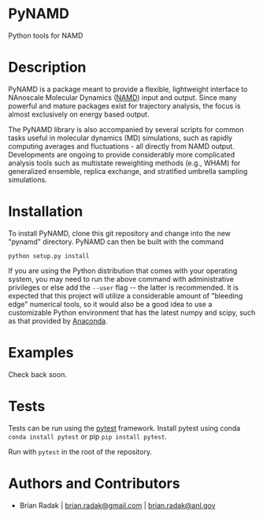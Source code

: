 PyNAMD
======

Python tools for NAMD

Description
===========

PyNAMD is a package meant to provide a flexible, lightweight interface to NAnoscale Molecular Dynamics ([NAMD](http://www.ks.uiuc.edu/Research/namd/)) input and output. Since many powerful and mature packages exist for trajectory analysis, the focus is almost exclusively on energy based output.

The PyNAMD library is also accompanied by several scripts for common tasks useful in molecular dynamics (MD) simulations, such as rapidly computing averages and fluctuations - all directly from NAMD output. Developments are ongoing to provide considerably more complicated analysis tools such as multistate reweighting methods (e.g., WHAM) for generalized ensemble, replica exchange, and stratified umbrella sampling simulations.

Installation
============

To install PyNAMD, clone this git repository and change into the new "pynamd" directory. PyNAMD can then be built with the command

```
python setup.py install
```

If you are using the Python distribution that comes with your operating system, you may need to run the above command with administrative privileges or else add the ``--user`` flag -- the latter is recommended. It is expected that this project will utilize a considerable amount of "bleeding edge" numerical tools, so it would also be a good idea to use a customizable Python environment that has the latest numpy and scipy, such as that provided by [Anaconda](https://www.continuum.io/downloads).


Examples
========

Check back soon.


Tests
=====

Tests can be run using the [pytest](http://doc.pytest.org/en/latest/) framework. Install pytest using conda `conda install pytest` or pip `pip install pytest`.

Run with `pytest` in the root of the repository.  


Authors and Contributors
========================

* Brian Radak | brian.radak@gmail.com | brian.radak@anl.gov


